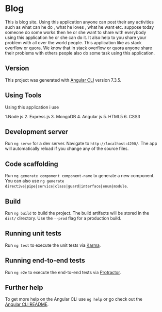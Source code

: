 # Blog

This is blog site. Using this application anyone can post their any activities such as what can he do , what he loves , what he want etc. suppose today someone do some works then he or she want to share with everybody using this application he or she can do it. It also help to you share your problem with all over the world people. This application like as stack overflow or quora. We know that in stack overflow or quora anyone share their problems with others people also do some task using this application.

## Version

This project was generated with [Angular CLI](https://github.com/angular/angular-cli) version 7.3.5.

## Using Tools

Using this application i use

1.Node js 
2. Express js 
3. MongoDB 
4. Angular js 
5. HTML5 
6. CSS3 


## Development server

Run `ng serve` for a dev server. Navigate to `http://localhost:4200/`. The app will automatically reload if you change any of the source files.

## Code scaffolding

Run `ng generate component component-name` to generate a new component. You can also use `ng generate directive|pipe|service|class|guard|interface|enum|module`.

## Build

Run `ng build` to build the project. The build artifacts will be stored in the `dist/` directory. Use the `--prod` flag for a production build.

## Running unit tests

Run `ng test` to execute the unit tests via [Karma](https://karma-runner.github.io).

## Running end-to-end tests

Run `ng e2e` to execute the end-to-end tests via [Protractor](http://www.protractortest.org/).

## Further help

To get more help on the Angular CLI use `ng help` or go check out the [Angular CLI README](https://github.com/angular/angular-cli/blob/master/README.md).
